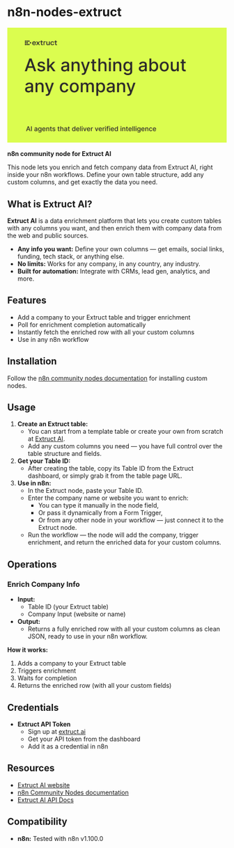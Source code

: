 # n8n-nodes-extruct

![Extruct AI Banner](icons/banner.png)

**n8n community node for Extruct AI**

This node lets you enrich and fetch company data from Extruct AI, right inside your n8n workflows.
Define your own table structure, add any custom columns, and get exactly the data you need.



## What is Extruct AI?

**Extruct AI** is a data enrichment platform that lets you create custom tables with any columns you want, and then enrich them with company data from the web and public sources.  

- **Any info you want:** Define your own columns — get emails, social links, funding, tech stack, or anything else.
- **No limits:** Works for any company, in any country, any industry.
- **Built for automation:** Integrate with CRMs, lead gen, analytics, and more.



## Features

- Add a company to your Extruct table and trigger enrichment
- Poll for enrichment completion automatically
- Instantly fetch the enriched row with all your custom columns
- Use in any n8n workflow



## Installation

Follow the [n8n community nodes documentation](https://docs.n8n.io/integrations/community-nodes/) for installing custom nodes.



## Usage

1. **Create an Extruct table:**
   - You can start from a template table or create your own from scratch at [Extruct AI](https://extruct.ai).
   - Add any custom columns you need — you have full control over the table structure and fields.
2. **Get your Table ID:**
   - After creating the table, copy its Table ID from the Extruct dashboard, or simply grab it from the table page URL.
3. **Use in n8n:**
   - In the Extruct node, paste your Table ID.
   - Enter the company name or website you want to enrich:
     - You can type it manually in the node field,
     - Or pass it dynamically from a Form Trigger,
     - Or from any other node in your workflow — just connect it to the Extruct node.
   - Run the workflow — the node will add the company, trigger enrichment, and return the enriched data for your custom columns.



## Operations

### Enrich Company Info

- **Input:**  
  - Table ID (your Extruct table)
  - Company Input (website or name)
- **Output:**  
  - Returns a fully enriched row with all your custom columns as clean JSON, ready to use in your n8n workflow.

**How it works:**  
1. Adds a company to your Extruct table  
2. Triggers enrichment  
3. Waits for completion  
4. Returns the enriched row (with all your custom fields)



## Credentials

- **Extruct API Token**  
  - Sign up at [extruct.ai](https://extruct.ai)
  - Get your API token from the dashboard
  - Add it as a credential in n8n



## Resources

- [Extruct AI website](https://extruct.ai)
- [n8n Community Nodes documentation](https://docs.n8n.io/integrations/community-nodes/)
- [Extruct AI API Docs](https://www.extruct.ai/docs/extruct-ai/product)



## Compatibility

- **n8n:** Tested with n8n v1.100.0